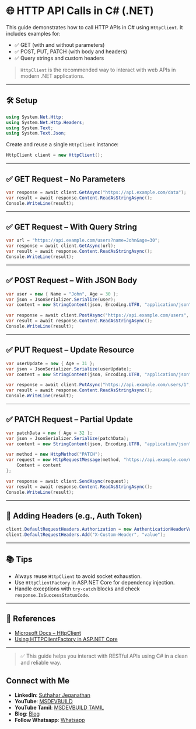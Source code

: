 # 🌐 HTTP API Calls in C# (.NET)

This guide demonstrates how to call HTTP APIs in C# using `HttpClient`. It includes examples for:
- ✅ GET (with and without parameters)
- ✅ POST, PUT, PATCH (with body and headers)
- ✅ Query strings and custom headers

> `HttpClient` is the recommended way to interact with web APIs in modern .NET applications.

---

## 🛠️ Setup

```csharp
using System.Net.Http;
using System.Net.Http.Headers;
using System.Text;
using System.Text.Json;
```

Create and reuse a single `HttpClient` instance:

```csharp
HttpClient client = new HttpClient();
```

---

## ✅ GET Request – No Parameters

```csharp
var response = await client.GetAsync("https://api.example.com/data");
var result = await response.Content.ReadAsStringAsync();
Console.WriteLine(result);
```

---

## ✅ GET Request – With Query String

```csharp
var url = "https://api.example.com/users?name=John&age=30";
var response = await client.GetAsync(url);
var result = await response.Content.ReadAsStringAsync();
Console.WriteLine(result);
```

---

## ✅ POST Request – With JSON Body

```csharp
var user = new { Name = "John", Age = 30 };
var json = JsonSerializer.Serialize(user);
var content = new StringContent(json, Encoding.UTF8, "application/json");

var response = await client.PostAsync("https://api.example.com/users", content);
var result = await response.Content.ReadAsStringAsync();
Console.WriteLine(result);
```

---

## ✅ PUT Request – Update Resource

```csharp
var userUpdate = new { Age = 31 };
var json = JsonSerializer.Serialize(userUpdate);
var content = new StringContent(json, Encoding.UTF8, "application/json");

var response = await client.PutAsync("https://api.example.com/users/1", content);
var result = await response.Content.ReadAsStringAsync();
Console.WriteLine(result);
```

---

## ✅ PATCH Request – Partial Update

```csharp
var patchData = new { Age = 32 };
var json = JsonSerializer.Serialize(patchData);
var content = new StringContent(json, Encoding.UTF8, "application/json");

var method = new HttpMethod("PATCH");
var request = new HttpRequestMessage(method, "https://api.example.com/users/1") {
    Content = content
};

var response = await client.SendAsync(request);
var result = await response.Content.ReadAsStringAsync();
Console.WriteLine(result);
```

---

## 🔐 Adding Headers (e.g., Auth Token)

```csharp
client.DefaultRequestHeaders.Authorization = new AuthenticationHeaderValue("Bearer", "your_token_here");
client.DefaultRequestHeaders.Add("X-Custom-Header", "value");
```

---

## 📚 Tips

- Always reuse `HttpClient` to avoid socket exhaustion.
- Use `HttpClientFactory` in ASP.NET Core for dependency injection.
- Handle exceptions with `try-catch` blocks and check `response.IsSuccessStatusCode`.

---

## 📎 References

- [Microsoft Docs – HttpClient](https://learn.microsoft.com/en-us/dotnet/api/system.net.http.httpclient)
- [Using HTTPClientFactory in ASP.NET Core](https://learn.microsoft.com/en-us/aspnet/core/fundamentals/http-requests)

---

> ✅ This guide helps you interact with RESTful APIs using C# in a clean and reliable way.

## Connect with Me
- **LinkedIn**: [Suthahar Jeganathan](https://www.linkedin.com/in/jssuthahar/)
- **YouTube**: [MSDEVBUILD](https://www.youtube.com/@MSDEVBUILD)
- **YouTube Tamil**: [MSDEVBUILD TAMIL](https://www.youtube.com/@MSDEVBUILDTamil)
- **Blog**: [Blog](https://www.msdevbuild.com/)
- **Follow Whatsapp**: [Whatsapp](https://www.whatsapp.com/channel/0029Va5j2rHEFeXcTlUhQB0J)
